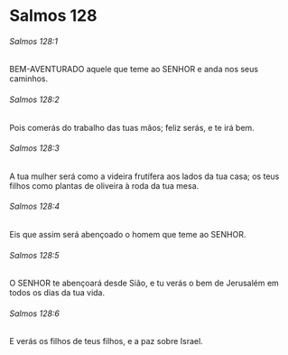 # Salmos 128

###### Salmos 128:1

BEM-AVENTURADO aquele que teme ao SENHOR e anda nos seus caminhos.

###### Salmos 128:2

Pois comerás do trabalho das tuas mãos; feliz serás, e te irá bem.

###### Salmos 128:3

A tua mulher será como a videira frutífera aos lados da tua casa; os teus filhos como plantas de oliveira à roda da tua mesa.

###### Salmos 128:4

Eis que assim será abençoado o homem que teme ao SENHOR.

###### Salmos 128:5

O SENHOR te abençoará desde Sião, e tu verás o bem de Jerusalém em todos os dias da tua vida.

###### Salmos 128:6

E verás os filhos de teus filhos, e a paz sobre Israel.

